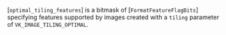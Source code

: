 [`optimal_tiling_features`] is a bitmask of
[`FormatFeatureFlagBits`] specifying features supported by images
created with a `tiling` parameter of `VK_IMAGE_TILING_OPTIMAL`.